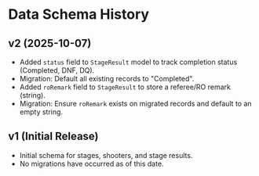 # Data Schema History

## v2 (2025-10-07)
- Added `status` field to `StageResult` model to track completion status (Completed, DNF, DQ).
- Migration: Default all existing records to "Completed".
 - Added `roRemark` field to `StageResult` to store a referee/RO remark (string).
 - Migration: Ensure `roRemark` exists on migrated records and default to an empty string.

## v1 (Initial Release)
- Initial schema for stages, shooters, and stage results.
- No migrations have occurred as of this date.